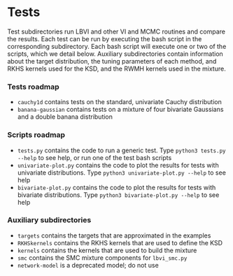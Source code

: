 # Tests

Test subdirectories run LBVI and other VI and MCMC routines and compare the results. Each test can be run by executing the bash script in the corresponding subdirectory. Each bash script will execute one or two of the scripts, which we detail below. Auxiliary subdirectories contain information about the target distribution, the tuning parameters of each method, and RKHS kernels used for the KSD, and the RWMH kernels used in the mixture.

### Tests roadmap
* `cauchy1d` contains tests on the standard, univariate Cauchy distribution
* `banana-gaussian` contains tests on a mixture of four bivariate Gaussians and a double banana distribution

### Scripts roadmap
* `tests.py` contains the code to run a generic test. Type `python3 tests.py --help` to see help, or run one of the test bash scripts
* `univariate-plot.py` contains the code to plot the results for tests with univariate distributions. Type `python3 univariate-plot.py --help` to see help
* `bivariate-plot.py` contains the code to plot the results for tests with bivariate distributions. Type `python3 bivariate-plot.py --help` to see help

### Auxiliary subdirectories
* `targets` contains the targets that are approximated in the examples
* `RKHSkernels` contains the RKHS kernels that are used to define the KSD
* `kernels` contains the kernels that are used to build the mixture
* `smc` contains the SMC mixture components for `lbvi_smc.py`
* `network-model` is a deprecated model; do not use
